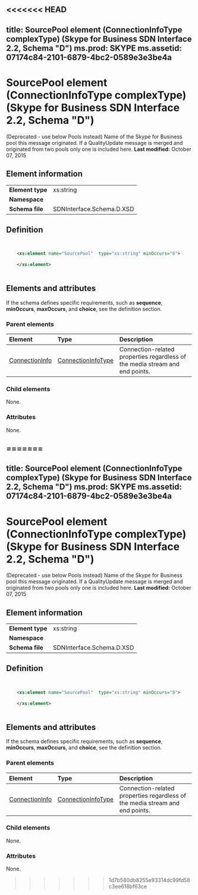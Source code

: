 <<<<<<< HEAD
---
title: SourcePool element (ConnectionInfoType complexType) (Skype for Business SDN Interface 2.2, Schema "D")
ms.prod: SKYPE
ms.assetid: 07174c84-2101-6879-4bc2-0589e3e3be4a
---


# SourcePool element (ConnectionInfoType complexType) (Skype for Business SDN Interface 2.2, Schema "D")
(Deprecated - use below Pools instead) Name of the Skype for Business pool this message originated. If a QualityUpdate message is merged and originated from two pools only one is included here. 
 **Last modified:** October 07, 2015
  
    
    


## Element information


|||
|:-----|:-----|
|**Element type**|xs:string |
|**Namespace**||
|**Schema file**|SDNInterface.Schema.D.XSD |
   

## Definition


```XML


    <xs:element name="SourcePool"  type="xs:string" minOccurs="0">
    
    </xs:element>
  
```


## Elements and attributes

If the schema defines specific requirements, such as **sequence**, **minOccurs**, **maxOccurs**, and **choice**, see the definition section. 
  
    
    

### Parent elements



|**Element**|**Type**|**Description**|
|:-----|:-----|:-----|
| [ConnectionInfo](connectioninfo-element-1.md)| [ConnectionInfoType](connectioninfotype-complextype-1.md)|Connection-related properties regardless of the media stream and end points. |
   

### Child elements

None. 
  
    
    

### Attributes

None. 
  
    
    

=======
---
title: SourcePool element (ConnectionInfoType complexType) (Skype for Business SDN Interface 2.2, Schema "D")
ms.prod: SKYPE
ms.assetid: 07174c84-2101-6879-4bc2-0589e3e3be4a
---


# SourcePool element (ConnectionInfoType complexType) (Skype for Business SDN Interface 2.2, Schema "D")
(Deprecated - use below Pools instead) Name of the Skype for Business pool this message originated. If a QualityUpdate message is merged and originated from two pools only one is included here. 
 **Last modified:** October 07, 2015
  
    
    


## Element information


|||
|:-----|:-----|
|**Element type**|xs:string |
|**Namespace**||
|**Schema file**|SDNInterface.Schema.D.XSD |
   

## Definition


```XML


    <xs:element name="SourcePool"  type="xs:string" minOccurs="0">
    
    </xs:element>
  
```


## Elements and attributes

If the schema defines specific requirements, such as **sequence**, **minOccurs**, **maxOccurs**, and **choice**, see the definition section. 
  
    
    

### Parent elements



|**Element**|**Type**|**Description**|
|:-----|:-----|:-----|
| [ConnectionInfo](connectioninfo-element-1.md)| [ConnectionInfoType](connectioninfotype-complextype-1.md)|Connection-related properties regardless of the media stream and end points. |
   

### Child elements

None. 
  
    
    

### Attributes

None. 
  
    
    

>>>>>>> 1d7b580db8255e93314dc99fd58c3ee618bf63ce
